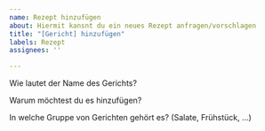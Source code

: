 ```yaml
---
name: Rezept hinzufügen
about: Hiermit kansnt du ein neues Rezept anfragen/vorschlagen
title: "[Gericht] hinzufügen"
labels: Rezept
assignees: ''

---
```


Wie lautet der Name des Gerichts?


Warum möchtest du es hinzufügen?


In welche Gruppe von Gerichten gehört es? (Salate, Frühstück, ...)
